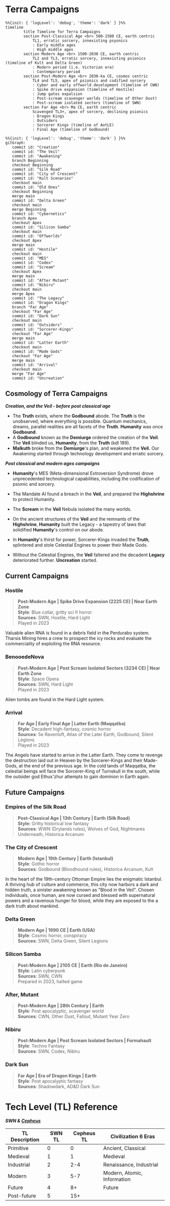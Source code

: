 # Terra Campaigns

```mermaid
%%{init: { 'logLevel': 'debug', 'theme': 'dark' } }%%
timeline
        title Timeline for Terra Campaigns
		section Post-Classical Age <br> 500-1500 CE, earth centric
			TL1, erratic sorcery, innexisting psyonics
			: Early middle ages
			: High middle ages
		section Modern Age <br> 1500-2030 CE, earth centric
			TL2 and TL3, erratic sorcery, innexisting psionics (timeline of Kult and Delta Green)
			: Modern period (i.e. Victorian era)
			: Contemporary period
		section Post-Modern Age <br> 2030-ka CE, cosmos centric
			TL4 and TL5, apex of psionics and codified sorcery
			: Cyber and early offworld development (timeline of CWN)
			: Spike drive expansion (timeline of Hostile)
			: Jump gates expalsion
			: Post-scream scavenger worlds (timeline of Other Dust)
			: Post-scream isolated sectors (timeline of SWN)
		section Far Age <br> Ma CE, earth centric
			Scavenged TL3+, apex of sorcery, declining psionics
			: Dragon Kings
			: Outsiders
			: Sorcerer Kings (timeline of AotLE)
			: Final Age (timeline of Godbound)
```

```mermaid
%%{init: { 'logLevel': 'debug', 'theme': 'dark' } }%%
gitGraph:
   commit id: "Creation"
   commit id: "The Veil"
   commit id: "Awakening"
   branch Beginning
   checkout Beginning
   commit id: "Silk Road"
   commit id: "City of Crescent"
   commit id: "Kult Scenarios"
   checkout main
   commit id: "Old Ones"
   checkout Beginning
   merge main
   commit id: "Delta Green"
   checkout main
   merge Beginning
   commit id: "Cybernetics"
   branch Apex
   checkout Apex
   commit id: "Silicon Samba"
   checkout main
   commit id: "Offworlds"
   checkout Apex
   merge main
   commit id: "Hostile"
   checkout main
   commit id: "MES"
   commit id: "Codex"
   commit id: "Scream"
   checkout Apex
   merge main
   commit id: "After Mutant"
   commit id: "Nibiru"
   checkout main
   merge Apex
   commit id: "The Legacy"
   commit id: "Dragon Kings"
   branch "Far Age"
   checkout "Far Age"
   commit id: "Dark Sun"
   checkout main
   commit id: "Outsiders"
   commit id: "Sorcerer-Kings"
   checkout "Far Age"
   merge main
   commit id: "Latter Earth"
   checkout main
   commit id: "Made Gods"
   checkout "Far Age"
   merge main
   commit id: "Arrival"
   checkout main
   merge "Far Age"
   commit id: "Uncreation"
```


## Cosmology of Terra Campaigns

***Creation, and the Veil - before post classical age***

- The **Truth** exists, where the **Godbound** abode. The **Truth** is the unobserved, where everything is possible. Quantum mechanics, dreams, parallel realities are all facets of the **Truth**. **Humanity** was once **Godbound**.
- A **Godbound** known as the **Demiurge** ordered the creation of the **Veil**. The **Veil** blinded us, **Humanity**, from the **Truth** (kdl 189).
- **Malkuth** broke from the **Demiurge**'s plan, and weakened the **Veil.** Our Awakening started through technology development and erratic sorcery. 

***Post classical and modern ages campaigns***

- **Humanity**'s MES (Meta-dimensional Extroversion Syndrome) drove unprecedented technological capabilities, including the codification of psionic and sorcery.
- The Mandate AI found a breach in the **Veil**, and prepared the **Highshrine** to protect Humanity.
- The **Scream** in the **Veil** Nebula isolated the many worlds.



- On the ancient structures of the **Veil** and the remnants of the **Highshrine**, **Humanity** built the Legacy - a tapestry of laws that solidified **Humanity**'s control on our abode.
- In **Humanity**'s thirst for power, Sorcerer-Kings invaded the **Truth**, splintered and stole Celestial Engines to power their Made Gods.
- Without the Celestial Engines, the **Veil** faltered and the decadent **Legacy** deteriorated further. **Uncreation** started.

## Current Campaigns

### Hostile
> **Post-Modern Age | Spike Drive Expansion (2225 CE) | Near Earth Zone**  
> **Style**: Blue collar, gritty sci fi horror  
> **Sources**: SWN, Hostile, Hard Light  
> Played in 2023  

Valuable alien RNA is found in a debris field in the Perdurabo system. Tharsis Mining hires a crew to prospect the icy rocks and evaluate the commerciality of exploiting the RNA resource.

### BenooedeNova
> **Post-Modern Age | Post Scream Isolated Sectors (3234 CE) | Near Earth Zone**  
> **Style**: Space Opera  
> **Sources**: SWN, Hard Light  
> Played in 2023  

Alien tombs are found in the Hard Light system.

### Arrival
> **Far Age | Early Final Age | Latter Earth (Maqqatba)**  
> **Style**: Decadent high-fantasy, cosmic horror  
> **Sources**: 5e Ravenloft, Atlas of the Later Earth, Godbound, Silent Legions  
> Played in 2023  

The Angels have started to arrive in the Latter Earth. They come to revenge the destruction laid out in Heaven by the Sorcerer-Kings and their Made-Gods, at the end of the previous age. In the cold lands of Maqqatba, the celestial beings will face the Sorcerer-King of Turnskull in the south, while the outsider god Ethux'zhur attempts to gain dominion in Earth again.


## Future Campaigns

### Empires of the Silk Road
> **Post-Classical Age | 13th Century | Earth (Silk Road)**  
> **Style:** Gritty historical low fantasy  
> **Sources**: WWN (Drylands rules), Wolves of God, Nightmares Underneath, Historica Arcanum  

### The City of Crescent
> **Modern Age | 19th Century | Earth (Istanbul)**  
> **Style**: Gothic horror  
> **Sources**: Godbound (Bloodhound rules), Historica Arcanum, Kult  

In the heart of the 19th-century Ottoman Empire lies the enigmatic Istanbul. A thriving hub of culture and commerce, this city now harbors a dark and hidden truth, a sinister awakening known as "Blood in the Veil". Chosen individuals, once human, are now cursed and blessed with supernatural powers and a ravenous hunger for blood, while they are exposed to the a dark truth about mankind.

### Delta Green
> **Modern Age | 1990 CE | Earth (USA)**  
> **Style**: Cosmic horror, conspiracy  
> **Sources**: SWN, Delta Green, Silent Legions  

### Silicon Samba
> **Post-Modern Age | 2105 CE | Earth (Rio de Janeiro)**  
> **Style**: Latin cyberpunk  
> **Sources**: SWN, CWN  
> Prepared in 2023, halted game  

### After, Mutant
> **Post-Modern Age | 28th Century | Earth**  
> **Style**: Post apocalyptic, scavenger world  
> **Sources**: CWN, Other Dust, Fallout, Mutant Year Zero  

### Nibiru
> **Post-Modern Age | Post Scream Isolated Sectors | Formahault**  
> **Style**: Techno Fantasy  
> **Sources**: SWN, Codex, Nibiru  

### Dark Sun
> **Far Age | Era of Dragon Kings | Earth**  
> **Style**: Post apocalyptic fantasy  
> **Sources**: Shadowdark, AD&D Dark Sun  


# Tech Level (TL) Reference
***SWN & [Cepheus](https://www.orffenspace.com/cepheus-srd/equipment.html)***

| TL Description | SWN TL | Cepheus TL | Civilization 6 Eras         |
| -------------- | ------ | ---------- | --------------------------- |
| Primitive      | 0      | 0          | Ancient, Classical          |
| Medieval       | 1      | 1          | Medieval                    |
| Industrial     | 2      | 2-4        | Renaissance, Industrial     |
| Modern         | 3      | 5-7        | Modern, Atomic, Information |
| Future         | 4      | 8+         | Future                      |
| Post-future    | 5      | 15+        |                             |